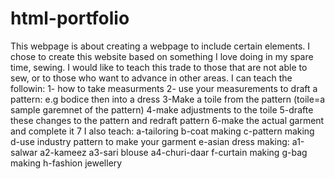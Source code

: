 # html-portfolio
This webpage is about creating a webpage to include certain elements.
I chose to create this website based on something I love doing in my spare time, sewing. 
I would like to teach this trade to those that are not able to sew, or to those who want to advance in other areas.
I can teach the followin:
  1- how to take measurments
  2- use your measurements to draft a pattern: e.g bodice then into a dress 
  3-Make a toile from the pattern (toile=a sample garemnet of the pattern)
  4-make adjustments to the toile
  5-drafte these changes to the pattern and redraft pattern
  6-make the actual garment and complete it
  7 I also teach:
    a-tailoring
    b-coat making
    c-pattern making
    d-use industry pattern to make your garment
    e-asian dress making:
      a1-salwar
      a2-kameez
      a3-sari blouse
      a4-churi-daar
    f-curtain making
    g-bag making
    h-fashion jewellery
    
    
